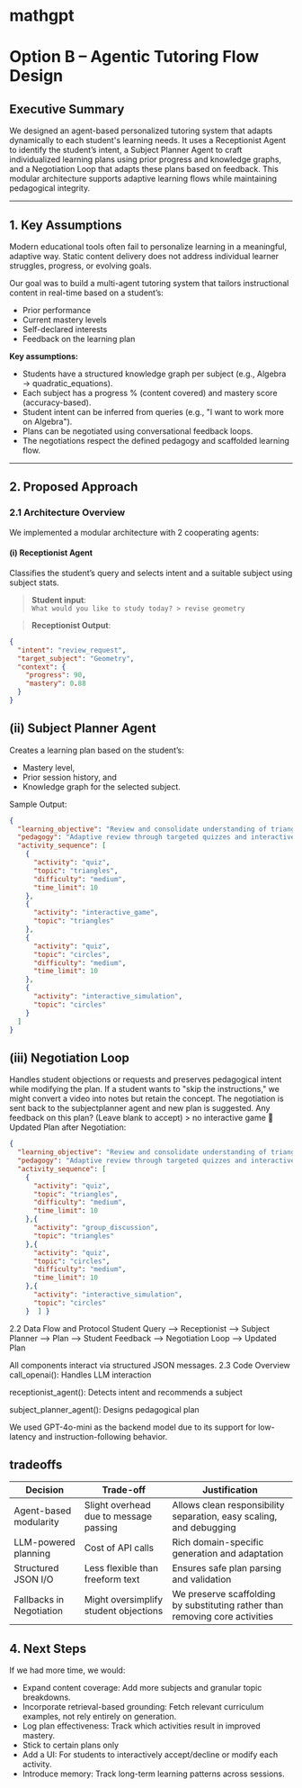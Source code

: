 # mathgpt

# Option B – Agentic Tutoring Flow Design

## Executive Summary

We designed an agent-based personalized tutoring system that adapts dynamically to each student's learning needs. It uses a Receptionist Agent to identify the student’s intent, a Subject Planner Agent to craft individualized learning plans using prior progress and knowledge graphs, and a Negotiation Loop that adapts these plans based on feedback. This modular architecture supports adaptive learning flows while maintaining pedagogical integrity.

---

## 1. Key Assumptions

Modern educational tools often fail to personalize learning in a meaningful, adaptive way. Static content delivery does not address individual learner struggles, progress, or evolving goals.

Our goal was to build a multi-agent tutoring system that tailors instructional content in real-time based on a student’s:
- Prior performance  
- Current mastery levels  
- Self-declared interests  
- Feedback on the learning plan  

**Key assumptions:**
- Students have a structured knowledge graph per subject (e.g., Algebra → quadratic_equations).  
- Each subject has a progress % (content covered) and mastery score (accuracy-based).  
- Student intent can be inferred from queries (e.g., "I want to work more on Algebra").  
- Plans can be negotiated using conversational feedback loops.  
- The negotiations respect the defined pedagogy and scaffolded learning flow.  

---

## 2. Proposed Approach

### 2.1 Architecture Overview

We implemented a modular architecture with 2 cooperating agents:

#### (i) Receptionist Agent  
Classifies the student’s query and selects intent and a suitable subject using subject stats.

> **Student input**:  
> `What would you like to study today? > revise geometry`

> **Receptionist Output**:
```json
{
  "intent": "review_request",
  "target_subject": "Geometry",
  "context": {
    "progress": 90,
    "mastery": 0.88
  }
}
```

## (ii) Subject Planner Agent
Creates a learning plan based on the student’s:
- Mastery level,
- Prior session history, and
- Knowledge graph for the selected subject.


Sample Output:
```json
{
  "learning_objective": "Review and consolidate understanding of triangles and introduce circles in Geometry.",
  "pedagogy": "Adaptive review through targeted quizzes and interactive learning.",
  "activity_sequence": [
    {
      "activity": "quiz",
      "topic": "triangles",
      "difficulty": "medium",
      "time_limit": 10
    },
    {
      "activity": "interactive_game",
      "topic": "triangles"
    },
    {
      "activity": "quiz",
      "topic": "circles",
      "difficulty": "medium",
      "time_limit": 10
    },
    {
      "activity": "interactive_simulation",
      "topic": "circles"
    }
  ]
}
```
## (iii) Negotiation Loop
 Handles student objections or requests and preserves pedagogical intent while modifying the plan. If a student wants to "skip the instructions," we might convert a video into notes but retain the concept. The negotiation is sent back to the subjectplanner agent and new plan is suggested. 
Any feedback on this plan? (Leave blank to accept) > no interactive game
🔁 Updated Plan after Negotiation:
```json
{
  "learning_objective": "Review and consolidate understanding of triangles and introduce circles in Geometry.",
  "pedagogy": "Adaptive review through targeted quizzes and interactive learning.",
  "activity_sequence": [
    {
      "activity": "quiz",
      "topic": "triangles",
      "difficulty": "medium",
      "time_limit": 10
    },{
      "activity": "group_discussion",
      "topic": "triangles"
    },{
      "activity": "quiz",
      "topic": "circles",
      "difficulty": "medium",
      "time_limit": 10
    },{
      "activity": "interactive_simulation",
      "topic": "circles"
    }  ] }
```

2.2 Data Flow and Protocol
Student Query --> Receptionist --> Subject Planner --> Plan --> Student Feedback --> Negotiation Loop --> Updated Plan

All components interact via structured JSON messages.
2.3 Code Overview
call_openai(): Handles LLM interaction


receptionist_agent(): Detects intent and recommends a subject


subject_planner_agent(): Designs pedagogical plan


We used GPT-4o-mini as the backend model due to its support for low-latency and instruction-following behavior.

## tradeoffs
| **Decision**                | **Trade-off**                          | **Justification**                                                                 |
|----------------------------|----------------------------------------|-----------------------------------------------------------------------------------|
| Agent-based modularity     | Slight overhead due to message passing | Allows clean responsibility separation, easy scaling, and debugging              |
| LLM-powered planning       | Cost of API calls                      | Rich domain-specific generation and adaptation                                   |
| Structured JSON I/O        | Less flexible than freeform text       | Ensures safe plan parsing and validation                                         |
| Fallbacks in Negotiation   | Might oversimplify student objections  | We preserve scaffolding by substituting rather than removing core activities     |


## 4. Next Steps
If we had more time, we would:
- Expand content coverage: Add more subjects and granular topic breakdowns.
- Incorporate retrieval-based grounding: Fetch relevant curriculum examples, not rely entirely on generation.
- Log plan effectiveness: Track which activities result in improved mastery.
- Stick to certain plans only
- Add a UI: For students to interactively accept/decline or modify each activity.
- Introduce memory: Track long-term learning patterns across sessions.




